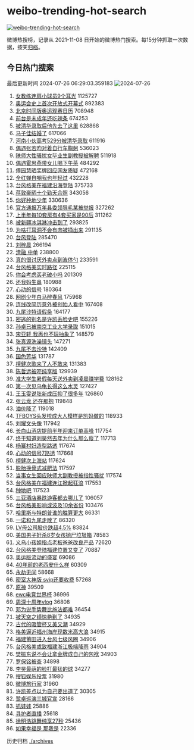 # weibo-trending-hot-search

[![weibo-trending-hot-search](https://github.com/ameizi/weibo-trending-hot-search/actions/workflows/ci.yml/badge.svg)](https://github.com/ameizi/weibo-trending-hot-search/actions/workflows/ci.yml)

微博热搜榜，记录从 2021-11-08 日开始的微博热门搜索。每15分钟抓取一次数据，按天[归档](./archives)。

## 今日热门搜索

<!-- BEGIN --> 
最后更新时间 2024-07-26 06:29:03.359183 
![2024-07-26](https://imgs-storage.s3.us-east-005.backblazeb2.com/20240726/2024-07-26.png?versionId=4_z8fbbed132d73df8689c40f13_f11289c9c8f6afc24_d20240725_m222903_c005_v0501021_t0016_u01721946543284) 
1. [女教练连扇小球员9个耳光](https://s.weibo.com/weibo?q=%23%E5%A5%B3%E6%95%99%E7%BB%83%E8%BF%9E%E6%89%87%E5%B0%8F%E7%90%83%E5%91%989%E4%B8%AA%E8%80%B3%E5%85%89%23&t=31&band_rank=1&Refer=top) 1125727
1. [奥运会史上首次开放式开幕式](https://s.weibo.com/weibo?q=%23%E5%A5%A5%E8%BF%90%E4%BC%9A%E5%8F%B2%E4%B8%8A%E9%A6%96%E6%AC%A1%E5%BC%80%E6%94%BE%E5%BC%8F%E5%BC%80%E5%B9%95%E5%BC%8F%23&t=31&band_rank=2&Refer=top) 892383
1. [北京时间版奥运观赛日历](https://s.weibo.com/weibo?q=%23%E5%8C%97%E4%BA%AC%E6%97%B6%E9%97%B4%E7%89%88%E5%A5%A5%E8%BF%90%E8%A7%82%E8%B5%9B%E6%97%A5%E5%8E%86%23&t=31&band_rank=3&Refer=top) 708948
1. [前台是未成年还吃辣条](https://s.weibo.com/weibo?q=%E5%89%8D%E5%8F%B0%E6%98%AF%E6%9C%AA%E6%88%90%E5%B9%B4%E8%BF%98%E5%90%83%E8%BE%A3%E6%9D%A1&t=31&band_rank=4&Refer=top) 674253
1. [被清华录取后他先去了这里](https://s.weibo.com/weibo?q=%23%E8%A2%AB%E6%B8%85%E5%8D%8E%E5%BD%95%E5%8F%96%E5%90%8E%E4%BB%96%E5%85%88%E5%8E%BB%E4%BA%86%E8%BF%99%E9%87%8C%23&t=31&band_rank=5&Refer=top) 628868
1. [马子佳结婚了](https://s.weibo.com/weibo?q=%23%E9%A9%AC%E5%AD%90%E4%BD%B3%E7%BB%93%E5%A9%9A%E4%BA%86%23&t=31&band_rank=6&Refer=top) 617066
1. [河南小伙高考529分被清华录取](https://s.weibo.com/weibo?q=%23%E6%B2%B3%E5%8D%97%E5%B0%8F%E4%BC%99%E9%AB%98%E8%80%83529%E5%88%86%E8%A2%AB%E6%B8%85%E5%8D%8E%E5%BD%95%E5%8F%96%23&t=31&band_rank=7&Refer=top) 611916
1. [偶遇张若昀对着自行车鞠躬](https://s.weibo.com/weibo?q=%E5%81%B6%E9%81%87%E5%BC%A0%E8%8B%A5%E6%98%80%E5%AF%B9%E7%9D%80%E8%87%AA%E8%A1%8C%E8%BD%A6%E9%9E%A0%E8%BA%AC&t=31&band_rank=8&Refer=top) 536023
1. [陕师大性骚扰女毕业生副教授被解聘](https://s.weibo.com/weibo?q=%23%E9%99%95%E5%B8%88%E5%A4%A7%E6%80%A7%E9%AA%9A%E6%89%B0%E5%A5%B3%E6%AF%95%E4%B8%9A%E7%94%9F%E5%89%AF%E6%95%99%E6%8E%88%E8%A2%AB%E8%A7%A3%E8%81%98%23&t=31&band_rank=10&Refer=top) 511918
1. [偶遇霍思燕带女儿喝下午茶](https://s.weibo.com/weibo?q=%23%E5%81%B6%E9%81%87%E9%9C%8D%E6%80%9D%E7%87%95%E5%B8%A6%E5%A5%B3%E5%84%BF%E5%96%9D%E4%B8%8B%E5%8D%88%E8%8C%B6%23&t=31&band_rank=9&Refer=top) 484292
1. [傅园慧晒奖牌回应网友质疑](https://s.weibo.com/weibo?q=%23%E5%82%85%E5%9B%AD%E6%85%A7%E6%99%92%E5%A5%96%E7%89%8C%E5%9B%9E%E5%BA%94%E7%BD%91%E5%8F%8B%E8%B4%A8%E7%96%91%23&t=31&band_rank=11&Refer=top) 472168
1. [全红婵自嘲我也年轻过](https://s.weibo.com/weibo?q=%23%E5%85%A8%E7%BA%A2%E5%A9%B5%E8%87%AA%E5%98%B2%E6%88%91%E4%B9%9F%E5%B9%B4%E8%BD%BB%E8%BF%87%23&t=31&band_rank=32&Refer=top) 432228
1. [台风格美在福建沿海登陆](https://s.weibo.com/weibo?q=%23%E5%8F%B0%E9%A3%8E%E6%A0%BC%E7%BE%8E%E5%9C%A8%E7%A6%8F%E5%BB%BA%E6%B2%BF%E6%B5%B7%E7%99%BB%E9%99%86%23&t=31&band_rank=12&Refer=top) 375733
1. [蒋敦豪晒十个勤天合照](https://s.weibo.com/weibo?q=%23%E8%92%8B%E6%95%A6%E8%B1%AA%E6%99%92%E5%8D%81%E4%B8%AA%E5%8B%A4%E5%A4%A9%E5%90%88%E7%85%A7%23&t=31&band_rank=13&Refer=top) 343056
1. [你好种地少年](https://s.weibo.com/weibo?q=%23%E4%BD%A0%E5%A5%BD%E7%A7%8D%E5%9C%B0%E5%B0%91%E5%B9%B4%23&t=31&band_rank=14&Refer=top) 330636
1. [官方通报万年县委领导毛某被举报](https://s.weibo.com/weibo?q=%23%E5%AE%98%E6%96%B9%E9%80%9A%E6%8A%A5%E4%B8%87%E5%B9%B4%E5%8E%BF%E5%A7%94%E9%A2%86%E5%AF%BC%E6%AF%9B%E6%9F%90%E8%A2%AB%E4%B8%BE%E6%8A%A5%23&t=31&band_rank=22&Refer=top) 327262
1. [上半年每10套房有4套买家是90后](https://s.weibo.com/weibo?q=%23%E4%B8%8A%E5%8D%8A%E5%B9%B4%E6%AF%8F10%E5%A5%97%E6%88%BF%E6%9C%894%E5%A5%97%E4%B9%B0%E5%AE%B6%E6%98%AF90%E5%90%8E%23&t=31&band_rank=15&Refer=top) 311262
1. [被新疆冰淇淋冲击到了](https://s.weibo.com/weibo?q=%23%E8%A2%AB%E6%96%B0%E7%96%86%E5%86%B0%E6%B7%87%E6%B7%8B%E5%86%B2%E5%87%BB%E5%88%B0%E4%BA%86%23&t=31&band_rank=16&Refer=top) 293825
1. [为啥打耳洞不会有肉被捅出来](https://s.weibo.com/weibo?q=%23%E4%B8%BA%E5%95%A5%E6%89%93%E8%80%B3%E6%B4%9E%E4%B8%8D%E4%BC%9A%E6%9C%89%E8%82%89%E8%A2%AB%E6%8D%85%E5%87%BA%E6%9D%A5%23&t=31&band_rank=17&Refer=top) 291135
1. [台风登陆](https://s.weibo.com/weibo?q=%E5%8F%B0%E9%A3%8E%E7%99%BB%E9%99%86&t=31&band_rank=18&Refer=top) 285470
1. [刘梓晨](https://s.weibo.com/weibo?q=%E5%88%98%E6%A2%93%E6%99%A8&t=31&band_rank=19&Refer=top) 266194
1. [清融 中单](https://s.weibo.com/weibo?q=%E6%B8%85%E8%9E%8D%20%E4%B8%AD%E5%8D%95&t=31&band_rank=20&Refer=top) 238800
1. [真的很讨厌外卖点到液体勺](https://s.weibo.com/weibo?q=%23%E7%9C%9F%E7%9A%84%E5%BE%88%E8%AE%A8%E5%8E%8C%E5%A4%96%E5%8D%96%E7%82%B9%E5%88%B0%E6%B6%B2%E4%BD%93%E5%8B%BA%23&t=31&band_rank=21&Refer=top) 233591
1. [台风格美实时路径](https://s.weibo.com/weibo?q=%23%E5%8F%B0%E9%A3%8E%E6%A0%BC%E7%BE%8E%E5%AE%9E%E6%97%B6%E8%B7%AF%E5%BE%84%23&t=31&band_rank=49&Refer=top) 225115
1. [你会考虑买老破小吗](https://s.weibo.com/weibo?q=%23%E4%BD%A0%E4%BC%9A%E8%80%83%E8%99%91%E4%B9%B0%E8%80%81%E7%A0%B4%E5%B0%8F%E5%90%97%23&t=31&band_rank=22&Refer=top) 201309
1. [还我妈生鼻](https://s.weibo.com/weibo?q=%23%E8%BF%98%E6%88%91%E5%A6%88%E7%94%9F%E9%BC%BB%23&t=31&band_rank=23&Refer=top) 180988
1. [心动的信号](https://s.weibo.com/weibo?q=%E5%BF%83%E5%8A%A8%E7%9A%84%E4%BF%A1%E5%8F%B7&t=31&band_rank=24&Refer=top) 180364
1. [网剧少年白马醉春风](https://s.weibo.com/weibo?q=%E7%BD%91%E5%89%A7%E5%B0%91%E5%B9%B4%E7%99%BD%E9%A9%AC%E9%86%89%E6%98%A5%E9%A3%8E&t=31&band_rank=25&Refer=top) 175968
1. [连线改简历意外被创始人看中](https://s.weibo.com/weibo?q=%23%E8%BF%9E%E7%BA%BF%E6%94%B9%E7%AE%80%E5%8E%86%E6%84%8F%E5%A4%96%E8%A2%AB%E5%88%9B%E5%A7%8B%E4%BA%BA%E7%9C%8B%E4%B8%AD%23&t=31&band_rank=26&Refer=top) 167408
1. [九尾沙特请假条](https://s.weibo.com/weibo?q=%E4%B9%9D%E5%B0%BE%E6%B2%99%E7%89%B9%E8%AF%B7%E5%81%87%E6%9D%A1&t=31&band_rank=27&Refer=top) 164177
1. [密逃的别名是许凯丢脸史吧](https://s.weibo.com/weibo?q=%23%E5%AF%86%E9%80%83%E7%9A%84%E5%88%AB%E5%90%8D%E6%98%AF%E8%AE%B8%E5%87%AF%E4%B8%A2%E8%84%B8%E5%8F%B2%E5%90%A7%23&t=31&band_rank=28&Refer=top) 155226
1. [孙卓已被南京工业大学录取](https://s.weibo.com/weibo?q=%23%E5%AD%99%E5%8D%93%E5%B7%B2%E8%A2%AB%E5%8D%97%E4%BA%AC%E5%B7%A5%E4%B8%9A%E5%A4%A7%E5%AD%A6%E5%BD%95%E5%8F%96%23&t=31&band_rank=29&Refer=top) 151015
1. [宋亚轩 我再也不玩抽象了](https://s.weibo.com/weibo?q=%E5%AE%8B%E4%BA%9A%E8%BD%A9%20%E6%88%91%E5%86%8D%E4%B9%9F%E4%B8%8D%E7%8E%A9%E6%8A%BD%E8%B1%A1%E4%BA%86&t=31&band_rank=30&Refer=top) 148579
1. [张真源洗澡镜头](https://s.weibo.com/weibo?q=%E5%BC%A0%E7%9C%9F%E6%BA%90%E6%B4%97%E6%BE%A1%E9%95%9C%E5%A4%B4&t=31&band_rank=31&Refer=top) 147271
1. [九尾不去沙特](https://s.weibo.com/weibo?q=%23%E4%B9%9D%E5%B0%BE%E4%B8%8D%E5%8E%BB%E6%B2%99%E7%89%B9%23&t=31&band_rank=33&Refer=top) 142409
1. [国色芳华](https://s.weibo.com/weibo?q=%E5%9B%BD%E8%89%B2%E8%8A%B3%E5%8D%8E&t=31&band_rank=34&Refer=top) 131787
1. [檀健次歌来了人不敢来](https://s.weibo.com/weibo?q=%E6%AA%80%E5%81%A5%E6%AC%A1%E6%AD%8C%E6%9D%A5%E4%BA%86%E4%BA%BA%E4%B8%8D%E6%95%A2%E6%9D%A5&t=31&band_rank=41&Refer=top) 131383
1. [陈哲远被吓纯享版](https://s.weibo.com/weibo?q=%23%E9%99%88%E5%93%B2%E8%BF%9C%E8%A2%AB%E5%90%93%E7%BA%AF%E4%BA%AB%E7%89%88%23&t=31&band_rank=35&Refer=top) 129939
1. [准大学生暑假每天送外卖到凌晨赚学费](https://s.weibo.com/weibo?q=%23%E5%87%86%E5%A4%A7%E5%AD%A6%E7%94%9F%E6%9A%91%E5%81%87%E6%AF%8F%E5%A4%A9%E9%80%81%E5%A4%96%E5%8D%96%E5%88%B0%E5%87%8C%E6%99%A8%E8%B5%9A%E5%AD%A6%E8%B4%B9%23&t=31&band_rank=10&Refer=top) 128162
1. [第一次见乌龟长得这么水灵](https://s.weibo.com/weibo?q=%E7%AC%AC%E4%B8%80%E6%AC%A1%E8%A7%81%E4%B9%8C%E9%BE%9F%E9%95%BF%E5%BE%97%E8%BF%99%E4%B9%88%E6%B0%B4%E7%81%B5&t=31&band_rank=36&Refer=top) 127427
1. [王玉雯说张新成压抑了很多年](https://s.weibo.com/weibo?q=%23%E7%8E%8B%E7%8E%89%E9%9B%AF%E8%AF%B4%E5%BC%A0%E6%96%B0%E6%88%90%E5%8E%8B%E6%8A%91%E4%BA%86%E5%BE%88%E5%A4%9A%E5%B9%B4%23&t=31&band_rank=37&Refer=top) 126860
1. [张云龙 还在那抱](https://s.weibo.com/weibo?q=%E5%BC%A0%E4%BA%91%E9%BE%99%20%E8%BF%98%E5%9C%A8%E9%82%A3%E6%8A%B1&t=31&band_rank=44&Refer=top) 119848
1. [油价降了](https://s.weibo.com/weibo?q=%23%E6%B2%B9%E4%BB%B7%E9%99%8D%E4%BA%86%23&t=31&band_rank=38&Refer=top) 119018
1. [TFBOYS头发梳成大人模样是凯妈做的](https://s.weibo.com/weibo?q=%23TFBOYS%E5%A4%B4%E5%8F%91%E6%A2%B3%E6%88%90%E5%A4%A7%E4%BA%BA%E6%A8%A1%E6%A0%B7%E6%98%AF%E5%87%AF%E5%A6%88%E5%81%9A%E7%9A%84%23&t=31&band_rank=39&Refer=top) 118933
1. [刘耀文头像](https://s.weibo.com/weibo?q=%E5%88%98%E8%80%80%E6%96%87%E5%A4%B4%E5%83%8F&t=31&band_rank=40&Refer=top) 117942
1. [长白山酒店提前半年迎来订单高峰](https://s.weibo.com/weibo?q=%23%E9%95%BF%E7%99%BD%E5%B1%B1%E9%85%92%E5%BA%97%E6%8F%90%E5%89%8D%E5%8D%8A%E5%B9%B4%E8%BF%8E%E6%9D%A5%E8%AE%A2%E5%8D%95%E9%AB%98%E5%B3%B0%23&t=31&band_rank=42&Refer=top) 117754
1. [终于知道刘昊然去年为什么那么瘦了](https://s.weibo.com/weibo?q=%23%E7%BB%88%E4%BA%8E%E7%9F%A5%E9%81%93%E5%88%98%E6%98%8A%E7%84%B6%E5%8E%BB%E5%B9%B4%E4%B8%BA%E4%BB%80%E4%B9%88%E9%82%A3%E4%B9%88%E7%98%A6%E4%BA%86%23&t=31&band_rank=43&Refer=top) 117713
1. [杨幂村妇造型路透](https://s.weibo.com/weibo?q=%23%E6%9D%A8%E5%B9%82%E6%9D%91%E5%A6%87%E9%80%A0%E5%9E%8B%E8%B7%AF%E9%80%8F%23&t=31&band_rank=44&Refer=top) 117674
1. [心动的信号7路透](https://s.weibo.com/weibo?q=%23%E5%BF%83%E5%8A%A8%E7%9A%84%E4%BF%A1%E5%8F%B77%E8%B7%AF%E9%80%8F%23&t=31&band_rank=45&Refer=top) 117668
1. [檀健次上海站](https://s.weibo.com/weibo?q=%E6%AA%80%E5%81%A5%E6%AC%A1%E4%B8%8A%E6%B5%B7%E7%AB%99&t=31&band_rank=46&Refer=top) 117624
1. [脱胎换骨式减肥法](https://s.weibo.com/weibo?q=%23%E8%84%B1%E8%83%8E%E6%8D%A2%E9%AA%A8%E5%BC%8F%E5%87%8F%E8%82%A5%E6%B3%95%23&t=31&band_rank=47&Refer=top) 117597
1. [当事女生回应陕师大副教授被指性骚扰](https://s.weibo.com/weibo?q=%23%E5%BD%93%E4%BA%8B%E5%A5%B3%E7%94%9F%E5%9B%9E%E5%BA%94%E9%99%95%E5%B8%88%E5%A4%A7%E5%89%AF%E6%95%99%E6%8E%88%E8%A2%AB%E6%8C%87%E6%80%A7%E9%AA%9A%E6%89%B0%23&t=31&band_rank=48&Refer=top) 117574
1. [台风格美在福建连江掀起狂浪](https://s.weibo.com/weibo?q=%23%E5%8F%B0%E9%A3%8E%E6%A0%BC%E7%BE%8E%E5%9C%A8%E7%A6%8F%E5%BB%BA%E8%BF%9E%E6%B1%9F%E6%8E%80%E8%B5%B7%E7%8B%82%E6%B5%AA%23&t=31&band_rank=49&Refer=top) 117553
1. [种地吧](https://s.weibo.com/weibo?q=%E7%A7%8D%E5%9C%B0%E5%90%A7&t=31&band_rank=50&Refer=top) 117523
1. [三亚酒店暴跌游客都去哪儿了](https://s.weibo.com/weibo?q=%23%E4%B8%89%E4%BA%9A%E9%85%92%E5%BA%97%E6%9A%B4%E8%B7%8C%E6%B8%B8%E5%AE%A2%E9%83%BD%E5%8E%BB%E5%93%AA%E5%84%BF%E4%BA%86%23&t=31&band_rank=49&Refer=top) 106057
1. [台风格美影响或波及10余省份](https://s.weibo.com/weibo?q=%23%E5%8F%B0%E9%A3%8E%E6%A0%BC%E7%BE%8E%E5%BD%B1%E5%93%8D%E6%88%96%E6%B3%A2%E5%8F%8A10%E4%BD%99%E7%9C%81%E4%BB%BD%23&t=31&band_rank=23&Refer=top) 103476
1. [哈里斯与特朗普谁的胜算更大](https://s.weibo.com/weibo?q=%23%E5%93%88%E9%87%8C%E6%96%AF%E4%B8%8E%E7%89%B9%E6%9C%97%E6%99%AE%E8%B0%81%E7%9A%84%E8%83%9C%E7%AE%97%E6%9B%B4%E5%A4%A7%23&t=31&band_rank=48&Refer=top) 86331
1. [一诺和九尾走散了](https://s.weibo.com/weibo?q=%23%E4%B8%80%E8%AF%BA%E5%92%8C%E4%B9%9D%E5%B0%BE%E8%B5%B0%E6%95%A3%E4%BA%86%23&t=31&band_rank=44&Refer=top) 86320
1. [LV母公司股价跌超4.5%](https://s.weibo.com/weibo?q=%23LV%E6%AF%8D%E5%85%AC%E5%8F%B8%E8%82%A1%E4%BB%B7%E8%B7%8C%E8%B6%854.5%25%23&t=31&band_rank=49&Refer=top) 83824
1. [美国男子奸杀8岁女孩抛尸垃圾箱](https://s.weibo.com/weibo?q=%23%E7%BE%8E%E5%9B%BD%E7%94%B7%E5%AD%90%E5%A5%B8%E6%9D%808%E5%B2%81%E5%A5%B3%E5%AD%A9%E6%8A%9B%E5%B0%B8%E5%9E%83%E5%9C%BE%E7%AE%B1%23&t=31&band_rank=42&Refer=top) 78583
1. [义乌小孩姐指点老板爸爸改良产品](https://s.weibo.com/weibo?q=%23%E4%B9%89%E4%B9%8C%E5%B0%8F%E5%AD%A9%E5%A7%90%E6%8C%87%E7%82%B9%E8%80%81%E6%9D%BF%E7%88%B8%E7%88%B8%E6%94%B9%E8%89%AF%E4%BA%A7%E5%93%81%23&t=31&band_rank=18&Refer=top) 72620
1. [台风格美登陆福建位置又变了](https://s.weibo.com/weibo?q=%23%E5%8F%B0%E9%A3%8E%E6%A0%BC%E7%BE%8E%E7%99%BB%E9%99%86%E7%A6%8F%E5%BB%BA%E4%BD%8D%E7%BD%AE%E5%8F%88%E5%8F%98%E4%BA%86%23&t=31&band_rank=50&Refer=top) 70887
1. [奥运版流动的盛宴](https://s.weibo.com/weibo?q=%23%E5%A5%A5%E8%BF%90%E7%89%88%E6%B5%81%E5%8A%A8%E7%9A%84%E7%9B%9B%E5%AE%B4%23&t=31&band_rank=30&Refer=top) 69086
1. [40年前的老西安什么样](https://s.weibo.com/weibo?q=%2340%E5%B9%B4%E5%89%8D%E7%9A%84%E8%80%81%E8%A5%BF%E5%AE%89%E4%BB%80%E4%B9%88%E6%A0%B7%23&t=31&band_rank=10&Refer=top) 60309
1. [永劫无间](https://s.weibo.com/weibo?q=%E6%B0%B8%E5%8A%AB%E6%97%A0%E9%97%B4&t=31&band_rank=34&Refer=top) 58668
1. [密室大神版 svip还要收费](https://s.weibo.com/weibo?q=%E5%AF%86%E5%AE%A4%E5%A4%A7%E7%A5%9E%E7%89%88%20svip%E8%BF%98%E8%A6%81%E6%94%B6%E8%B4%B9&t=31&band_rank=48&Refer=top) 57268
1. [原神](https://s.weibo.com/weibo?q=%E5%8E%9F%E7%A5%9E&t=31&band_rank=43&Refer=top) 39509
1. [ewc电竞世界杯](https://s.weibo.com/weibo?q=ewc%E7%94%B5%E7%AB%9E%E4%B8%96%E7%95%8C%E6%9D%AF&t=31&band_rank=23&Refer=top) 36996
1. [周深十周年vlog](https://s.weibo.com/weibo?q=%23%E5%91%A8%E6%B7%B1%E5%8D%81%E5%91%A8%E5%B9%B4vlog%23&t=31&band_rank=50&Refer=top) 36808
1. [邓为说手势舞比施法都难](https://s.weibo.com/weibo?q=%23%E9%82%93%E4%B8%BA%E8%AF%B4%E6%89%8B%E5%8A%BF%E8%88%9E%E6%AF%94%E6%96%BD%E6%B3%95%E9%83%BD%E9%9A%BE%23&t=31&band_rank=50&Refer=top) 36454
1. [被天空之镜惊艳到了](https://s.weibo.com/weibo?q=%23%E8%A2%AB%E5%A4%A9%E7%A9%BA%E4%B9%8B%E9%95%9C%E6%83%8A%E8%89%B3%E5%88%B0%E4%BA%86%23&t=31&band_rank=46&Refer=top) 34935
1. [古代的吸管杯又美又潮](https://s.weibo.com/weibo?q=%23%E5%8F%A4%E4%BB%A3%E7%9A%84%E5%90%B8%E7%AE%A1%E6%9D%AF%E5%8F%88%E7%BE%8E%E5%8F%88%E6%BD%AE%23&t=31&band_rank=48&Refer=top) 34929
1. [格美逼近福州海岸现数米高大浪](https://s.weibo.com/weibo?q=%23%E6%A0%BC%E7%BE%8E%E9%80%BC%E8%BF%91%E7%A6%8F%E5%B7%9E%E6%B5%B7%E5%B2%B8%E7%8E%B0%E6%95%B0%E7%B1%B3%E9%AB%98%E5%A4%A7%E6%B5%AA%23&t=31&band_rank=50&Refer=top) 34915
1. [福建莆田进入台风七级风圈](https://s.weibo.com/weibo?q=%23%E7%A6%8F%E5%BB%BA%E8%8E%86%E7%94%B0%E8%BF%9B%E5%85%A5%E5%8F%B0%E9%A3%8E%E4%B8%83%E7%BA%A7%E9%A3%8E%E5%9C%88%23&t=31&band_rank=45&Refer=top) 34906
1. [台风格美或致福建浙江极端降雨](https://s.weibo.com/weibo?q=%23%E5%8F%B0%E9%A3%8E%E6%A0%BC%E7%BE%8E%E6%88%96%E8%87%B4%E7%A6%8F%E5%BB%BA%E6%B5%99%E6%B1%9F%E6%9E%81%E7%AB%AF%E9%99%8D%E9%9B%A8%23&t=31&band_rank=47&Refer=top) 34904
1. [樊振东说不会让拿金牌成自己的包袱](https://s.weibo.com/weibo?q=%23%E6%A8%8A%E6%8C%AF%E4%B8%9C%E8%AF%B4%E4%B8%8D%E4%BC%9A%E8%AE%A9%E6%8B%BF%E9%87%91%E7%89%8C%E6%88%90%E8%87%AA%E5%B7%B1%E7%9A%84%E5%8C%85%E8%A2%B1%23&t=31&band_rank=50&Refer=top) 34903
1. [罗保铭被查](https://s.weibo.com/weibo?q=%23%E7%BD%97%E4%BF%9D%E9%93%AD%E8%A2%AB%E6%9F%A5%23&t=31&band_rank=50&Refer=top) 34898
1. [李昊最萌的脸打最猛的球](https://s.weibo.com/weibo?q=%23%E6%9D%8E%E6%98%8A%E6%9C%80%E8%90%8C%E7%9A%84%E8%84%B8%E6%89%93%E6%9C%80%E7%8C%9B%E7%9A%84%E7%90%83%23&t=31&band_rank=38&Refer=top) 34277
1. [搜狐娱乐投票](https://s.weibo.com/weibo?q=%E6%90%9C%E7%8B%90%E5%A8%B1%E4%B9%90%E6%8A%95%E7%A5%A8&t=31&band_rank=47&Refer=top) 31980
1. [微博旅行家](https://s.weibo.com/weibo?q=%E5%BE%AE%E5%8D%9A%E6%97%85%E8%A1%8C%E5%AE%B6&t=31&band_rank=50&Refer=top) 31960
1. [许凯差点以为自己要出道了](https://s.weibo.com/weibo?q=%23%E8%AE%B8%E5%87%AF%E5%B7%AE%E7%82%B9%E4%BB%A5%E4%B8%BA%E8%87%AA%E5%B7%B1%E8%A6%81%E5%87%BA%E9%81%93%E4%BA%86%23&t=31&band_rank=38&Refer=top) 30305
1. [鹭卓巡演三城官宣](https://s.weibo.com/weibo?q=%23%E9%B9%AD%E5%8D%93%E5%B7%A1%E6%BC%94%E4%B8%89%E5%9F%8E%E5%AE%98%E5%AE%A3%23&t=31&band_rank=49&Refer=top) 28166
1. [抓娃娃](https://s.weibo.com/weibo?q=%E6%8A%93%E5%A8%83%E5%A8%83&t=31&band_rank=42&Refer=top) 25886
1. [寻护者直播](https://s.weibo.com/weibo?q=%23%E5%AF%BB%E6%8A%A4%E8%80%85%E7%9B%B4%E6%92%AD%23&t=31&band_rank=43&Refer=top) 25618
1. [徐明浩跳舞纯享27秒](https://s.weibo.com/weibo?q=%E5%BE%90%E6%98%8E%E6%B5%A9%E8%B7%B3%E8%88%9E%E7%BA%AF%E4%BA%AB27%E7%A7%92&t=31&band_rank=44&Refer=top) 25436
1. [如果幸福是 那我是](https://s.weibo.com/weibo?q=%E5%A6%82%E6%9E%9C%E5%B9%B8%E7%A6%8F%E6%98%AF%20%E9%82%A3%E6%88%91%E6%98%AF&t=31&band_rank=47&Refer=top) 22336
<!-- END -->

历史归档 [./archives](./archives)

